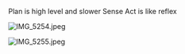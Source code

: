 Plan is high level and slower
Sense Act is like reflex

![IMG\_5254.jpeg](Robots/images/IMG_5254.jpeg)

![IMG\_5255.jpeg](Robots/images/IMG_5255.jpeg)
